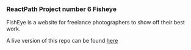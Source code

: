 ### ReactPath Project number 6 Fisheye

FishEye is a website for freelance photographers to show off their best work.

A live version of this repo can be found [here](https://matfreitasc.github.io/ReactPath-Fisheye/)
